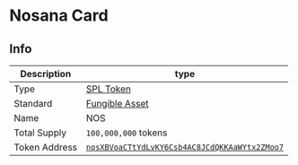 # Nosana Card <Badge type="danger" text="devnet" vertical="middle" />

## Info

| Description   | type                                                                                                           |
|---------------|----------------------------------------------------------------------------------------------------------------|
| Type          | [SPL Token](https://spl.solana.com/token)                                                                      |
| Standard      | [Fungible Asset](https://docs.metaplex.com/programs/token-metadata/token-standard#the-fungible-asset-standard) |
| Name          | NOS                                                                                                            |
| Total Supply  | `100,000,000` tokens                                                                                                                     |
| Token Address | [`nosXBVoaCTtYdLvKY6Csb4AC8JCdQKKAaWYtx2ZMoo7`](https://explorer.solana.com/address/nosXBVoaCTtYdLvKY6Csb4AC8JCdQKKAaWYtx2ZMoo7)                                                                                                            |
